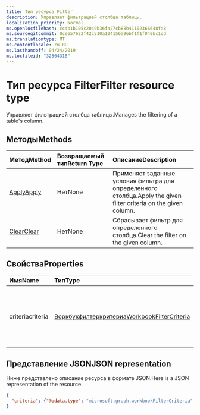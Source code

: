 ```yaml
---
title: Тип ресурса Filter
description: Управляет фильтрацией столбца таблицы.
localization_priority: Normal
ms.openlocfilehash: cc4b1b105c2049b36fa27cb88b41102366648fa8
ms.sourcegitcommit: 0ce657622f42c510a104156a96bf1f1f040bc1cd
ms.translationtype: MT
ms.contentlocale: ru-RU
ms.lasthandoff: 04/24/2019
ms.locfileid: "32564318"
---
```

# <a name="filter-resource-type"></a><span data-ttu-id="085f6-103">Тип ресурса Filter</span><span class="sxs-lookup"><span data-stu-id="085f6-103">Filter resource type</span></span>

<span data-ttu-id="085f6-104">Управляет фильтрацией столбца таблицы.</span><span class="sxs-lookup"><span data-stu-id="085f6-104">Manages the filtering of a table's column.</span></span>


## <a name="methods"></a><span data-ttu-id="085f6-105">Методы</span><span class="sxs-lookup"><span data-stu-id="085f6-105">Methods</span></span>

| <span data-ttu-id="085f6-106">Метод</span><span class="sxs-lookup"><span data-stu-id="085f6-106">Method</span></span>           | <span data-ttu-id="085f6-107">Возвращаемый тип</span><span class="sxs-lookup"><span data-stu-id="085f6-107">Return Type</span></span>    |<span data-ttu-id="085f6-108">Описание</span><span class="sxs-lookup"><span data-stu-id="085f6-108">Description</span></span>|
|:---------------|:--------|:----------|
|[<span data-ttu-id="085f6-109">Apply</span><span class="sxs-lookup"><span data-stu-id="085f6-109">Apply</span></span>](../api/filter-apply.md)|<span data-ttu-id="085f6-110">Нет</span><span class="sxs-lookup"><span data-stu-id="085f6-110">None</span></span>|<span data-ttu-id="085f6-111">Применяет заданные условия фильтра для определенного столбца.</span><span class="sxs-lookup"><span data-stu-id="085f6-111">Apply the given filter criteria on the given column.</span></span>|
|[<span data-ttu-id="085f6-112">Clear</span><span class="sxs-lookup"><span data-stu-id="085f6-112">Clear</span></span>](../api/filter-clear.md)|<span data-ttu-id="085f6-113">Нет</span><span class="sxs-lookup"><span data-stu-id="085f6-113">None</span></span>|<span data-ttu-id="085f6-114">Сбрасывает фильтр для определенного столбца.</span><span class="sxs-lookup"><span data-stu-id="085f6-114">Clear the filter on the given column.</span></span>|

## <a name="properties"></a><span data-ttu-id="085f6-115">Свойства</span><span class="sxs-lookup"><span data-stu-id="085f6-115">Properties</span></span>

| <span data-ttu-id="085f6-116">Имя</span><span class="sxs-lookup"><span data-stu-id="085f6-116">Name</span></span> | <span data-ttu-id="085f6-117">Тип</span><span class="sxs-lookup"><span data-stu-id="085f6-117">Type</span></span>   |<span data-ttu-id="085f6-118">Описание</span><span class="sxs-lookup"><span data-stu-id="085f6-118">Description</span></span>|
|:---------------|:--------|:----------|
|<span data-ttu-id="085f6-119">criteria</span><span class="sxs-lookup"><span data-stu-id="085f6-119">criteria</span></span>|[<span data-ttu-id="085f6-120">Воркбукфилтеркритериа</span><span class="sxs-lookup"><span data-stu-id="085f6-120">WorkbookFilterCriteria</span></span>](filtercriteria.md)|<span data-ttu-id="085f6-121">Текущий фильтр, заданный для определенного столбца.</span><span class="sxs-lookup"><span data-stu-id="085f6-121">The currently applied filter on the given column.</span></span> <span data-ttu-id="085f6-122">Только для чтения.</span><span class="sxs-lookup"><span data-stu-id="085f6-122">Read-only.</span></span>|

## <a name="json-representation"></a><span data-ttu-id="085f6-123">Представление JSON</span><span class="sxs-lookup"><span data-stu-id="085f6-123">JSON representation</span></span>

<span data-ttu-id="085f6-124">Ниже представлено описание ресурса в формате JSON.</span><span class="sxs-lookup"><span data-stu-id="085f6-124">Here is a JSON representation of the resource.</span></span>

<!-- {
  "blockType": "resource",
  "baseType": "microsoft.graph.entity",
  "optionalProperties": [

  ],
  "@odata.type": "microsoft.graph.workbookFilter"
}-->

```json
{
  "criteria": {"@odata.type": "microsoft.graph.workbookFilterCriteria" }
}
```

<!-- uuid: 8fcb5dbc-d5aa-4681-8e31-b001d5168d79
2015-10-25 14:57:30 UTC -->
<!-- {
  "type": "#page.annotation",
  "description": "Filter resource",
  "keywords": "",
  "section": "documentation",
  "tocPath": ""
}-->
